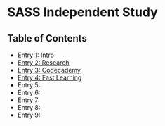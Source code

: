 # SASS Independent Study 

## Table of Contents 

+ [Entry 1: Intro](entries/entry01-plan.md)
+ [Entry 2: Research](entries/entry02.md)
+ [Entry 3: Codecademy](entries/entry03.md)
+ [Entry 4: Fast Learning](entries/entry04.md)
+ Entry 5:
+ Entry 6:
+ Entry 7:
+ Entry 8:
+ Entry 9:
